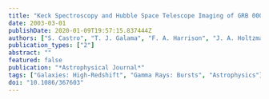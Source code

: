```yaml
---
title: "Keck Spectroscopy and Hubble Space Telescope Imaging of GRB 000926: Probing a Host Galaxy at z = 2.038"
date: 2003-03-01
publishDate: 2020-01-09T19:57:15.837444Z
authors: ["S. Castro", "T. J. Galama", "F. A. Harrison", "J. A. Holtzman", "J. S. Bloom", "S. G. Djorgovski", "S. R. Kulkarni"]
publication_types: ["2"]
abstract: ""
featured: false
publication: "*Astrophysical Journal*"
tags: ["Galaxies: High-Redshift", "Gamma Rays: Bursts", "Astrophysics"]
doi: "10.1086/367603"
---
```



